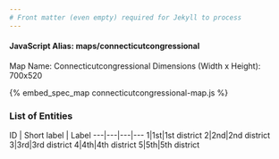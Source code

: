 ```yaml
---
# Front matter (even empty) required for Jekyll to process
---
```


#### JavaScript Alias: maps/connecticutcongressional

Map Name: Connecticutcongressional
Dimensions (Width x Height): 700x520



{% embed_spec_map connecticutcongressional-map.js %}

### List of Entities

ID | Short label | Label
---|---|---|---
1|1st|1st district
2|2nd|2nd district
3|3rd|3rd district
4|4th|4th district
5|5th|5th district

